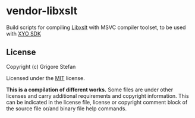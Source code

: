 # vendor-libxslt
Build scripts for compiling [Libxslt](http://xmlsoft.org/XSLT/) with MSVC compiler toolset, to be used with [XYO SDK](https://github.com/g-stefan/xyo-sdk)

## License

Copyright (c) Grigore Stefan

Licensed under the [MIT](LICENSE) license.

**This is a compilation of different works.**
Some files are under other licenses and carry additional requirements and copyright information.
This can be indicated in the license file, license or copyright comment block of the source file or/and binary file help commands.

